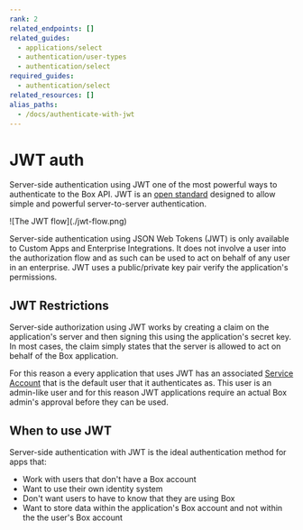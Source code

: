 ```yaml
---
rank: 2
related_endpoints: []
related_guides:
  - applications/select
  - authentication/user-types
  - authentication/select
required_guides:
  - authentication/select
related_resources: []
alias_paths:
  - /docs/authenticate-with-jwt
---
```


# JWT auth

Server-side authentication using JWT one of the most powerful ways to
authenticate to the Box API. JWT is an [open standard](https://jwt.io/)
designed to allow simple and powerful server-to-server authentication.

<ImageFrame border>
  ![The JWT flow](./jwt-flow.png)
</ImageFrame>

Server-side authentication using JSON Web Tokens (JWT) is only available to
Custom Apps and Enterprise Integrations. It does not involve a user into the
authorization flow and as such can be used to act on behalf of any user in an
enterprise. JWT uses a public/private key pair verify the application's
permissions.

## JWT Restrictions

Server-side authorization using JWT works by creating a claim on the
application's server and then signing this using the application's secret key.
In most cases, the claim simply states that the server is allowed to act on
behalf of the Box application.

For this reason a every application that uses JWT has an associated [Service
Account](g://authentication/user-types) that is the default user that it
authenticates as. This user is an admin-like user and for this
reason JWT applications require an actual Box admin's approval before they can
be used.

## When to use JWT

Server-side authentication with JWT is the ideal authentication method for apps
that:

- Work with users that don't have a Box account
- Want to use their own identity system
- Don't want users to have to know that they are using Box
- Want to store data within the application's Box account and not within the the
  user's Box account
